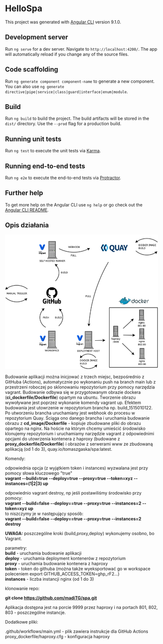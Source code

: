 # HelloSpa

This project was generated with [Angular CLI](https://github.com/angular/angular-cli) version 9.1.0.

## Development server

Run `ng serve` for a dev server. Navigate to `http://localhost:4200/`. The app will automatically reload if you change any of the source files.

## Code scaffolding

Run `ng generate component component-name` to generate a new component. You can also use `ng generate directive|pipe|service|class|guard|interface|enum|module`.

## Build

Run `ng build` to build the project. The build artifacts will be stored in the `dist/` directory. Use the `--prod` flag for a production build.

## Running unit tests

Run `ng test` to execute the unit tests via [Karma](https://karma-runner.github.io).

## Running end-to-end tests

Run `ng e2e` to execute the end-to-end tests via [Protractor](http://www.protractortest.org/).

## Further help

To get more help on the Angular CLI use `ng help` or go check out the [Angular CLI README](https://github.com/angular/angular-cli/blob/master/README.md).

## Opis działania

![Diagram rozwiązania](https://github.com/madiTG/spa/blob/main/Diagram1.png)

Budowanie aplikacji można inicjować z trzech miejsc, bezpośrednio z GitHuba (Actions), automatycznie po wykonaniu push na branch main lub z przestrzeni roboczej po sklonowaniu repozytorium przy pomocy narzędzia vagrant. Budowanie odbywa się w przygotowanym obrazie dockera (**ci_dockerfile/Dockerfile**) opartym na ubuntu. Tworzenie obrazu wywoływane jest poprzez wykonanie komendy vagrant up. Efektem budowania jest utowrzenie w repozytorium brancha np. build_1515010122. Po utworzeniu brancha uruchamiany jest webhook do procesu w repozytorium Quay. Ściąga ono danego brancha i uruchamia budowanie obrazu z **cd_image/Dockerfile** - kopiuje zbudowane pliki do obrazu opartego na nginx. Na hoście na którym chcemy umieścić środowisko klonujemy repozytorium i uruchamiamy narzędzie vagrant z odpowiednimi opcjami do utowrzenia kontenera z haproxy (budowane z **proxy_dockerfile/Dockerfile**) i obrazów z serwerami www ze zbudowaną aplikacją (od 1 do 3), quay.io/tomaszgaska/spa:latest.  

Komendy:  

odpowiednia opcja (z wyjątkiem token i instances) wyzwalana jest przy pomocy słowa kluczowego "true"  
**vagrant --build=true --deploy=true --proxy=true --token=xyz --instances=(1|2|3) up**

odpowiednio vagrant destroy, np jeśli postawiliśmy środowisko przy pomocy:  
**vagrant --build=false --deploy==true --proxy=true --instances=2 --token=xyz up**  
to niszczymy je w następujący sposób:  
**vagrant --build=false --deploy==true --proxy=true --instances=2 destroy**  

**UWAGA:** poszczególne kroki (build,proxy,deploy) wykonujemy osobno, bo Vagrant.  

parametry:  
**build** - uruchamia budowanie aplikacji  
**deploy** - uruchamia deployment kontenerów z repozytorium  
**proxy** - uruchamia budowanie kontenera z haproxy  
**token** - token do githuba (można także wyeksportować go w workspace poleceniem export GITHUB_ACCESS_TOKEN=ghp_rF2...)  
**instances** - liczba instancji nginx (od 1 do 3)  

klonowanie repo:  

**git clone https://github.com/madiTG/spa.git**

Aplikacja dostępna jest na porcie 9999 przez haproxy i na portach 801, 802, 803 - poszczególne instancje.  

Dodatkowe pliki: 

.github/workflows/main.yml - plik zawiera instrukcje dla GitHub Actions  
proxy_dockerfile/haproxy.cfg - konfiguracja haproxy  
